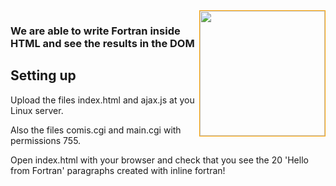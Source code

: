 <img src="https://github.com/yioryhos/f77html/blob/F77HTML/logo.png" style="width:200px;border:solid 1px orange;float:right"/>

### We are able to write Fortran inside HTML and see the results in the DOM

Setting up
----------

Upload the files index.html and ajax.js at you Linux server. 

Also the files comis.cgi and main.cgi with permissions 755.

Open index.html with your browser and check that you see the 20 'Hello from Fortran' paragraphs created with inline fortran!
